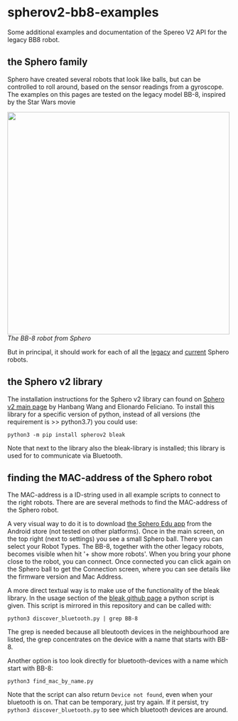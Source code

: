# spherov2-bb8-examples
Some additional examples and documentation of the Spereo V2 API for the legacy BB8 robot.

## the Sphero family

Sphero have created several robots that look like balls, but can be controlled to roll around, based on the sensor readings from a gyroscope. The examples on this pages are tested on the legacy model BB-8, inspired by the Star Wars movie

<html><img src=https://cdn.shopify.com/s/files/1/0306/6419/6141/files/photo-bb8-b_w.jpg?v=1713374234 height=500><br><i>The BB-8 robot from Sphero</i></html>

But in principal, it should work for each of all the [legacy](https://sphero.com/pages/legacy-products) and [current](https://sphero.com/collections/coding-robots/type_robot) Sphero robots.

## the Sphero v2 library

The installation instructions for the Sphero v2 library can found on [Sphero v2 main page](https://spherov2.readthedocs.io/en/latest/index.html) by Hanbang Wang and Elionardo Feliciano. 
To install this library for a specific version of python, instead of all versions (the requirement is >> python3.7) you could use:

`python3 -m pip install spherov2 bleak`

Note that next to the library also the bleak-library is installed; this library is used for to communicate via Bluetooth.

## finding the MAC-address of the Sphero robot

The MAC-address is a ID-string used in all example scripts to connect to the right robots. There are are several methods to find the MAC-address of the Sphero robot.

A very visual way to do it is to download [the Sphero Edu app](https://sphero.com/pages/apps) from the Android store (not tested on other platforms). Once in the main screen, on the top right (next to settings) you see a small Sphero ball. There you can select your Robot Types. The BB-8, together with the other legacy robots, becomes visible when hit '+ show more robots'. When you bring your phone close to the robot, you can connect. Once connected you can click again on the Sphero ball to get the Connection screen, where you can see details like the firmware version and Mac Address.

A more direct textual way is to make use of the functionality of the bleak library. In the usage section of the [bleak github page](https://github.com/hbldh/bleak/) a python script is given. This script is mirrored in this repository and can be called with: 

`python3 discover_bluetooth.py | grep BB-8`

The grep is needed because all bleutooth devices in the neighbourhood are listed, the grep concentrates on the device with a name that starts with BB-8.

Another option is too look directly for bluetooth-devices with a name which start with BB-8:

`python3 find_mac_by_name.py`

Note that the script can also return <code>Device not found</code>, even when your bluetooth is on. That can be temporary, just try again. If it persist, try <code>python3 discover_bluetooth.py</code> to see which bluetooth devices are around.
